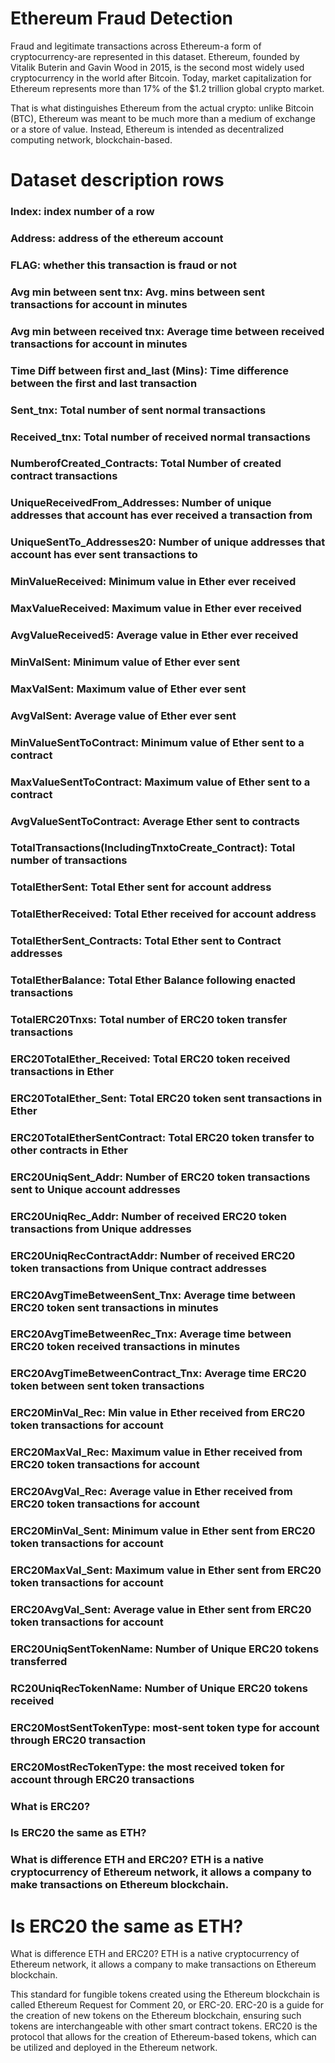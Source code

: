 # Ethereum Fraud Detection
Fraud and legitimate transactions across Ethereum-a form of cryptocurrency-are represented in this dataset. Ethereum, founded by Vitalik Buterin and Gavin Wood in 2015, is the second most widely used cryptocurrency in the world after Bitcoin. Today, market capitalization for Ethereum represents more than 17% of the $1.2 trillion global crypto market.

That is what distinguishes Ethereum from the actual crypto: unlike Bitcoin (BTC), Ethereum was meant to be much more than a medium of exchange or a store of value. Instead, Ethereum is intended as decentralized computing network, blockchain-based.

# Dataset description rows

### Index: index number of a row

### Address: address of the ethereum account

### FLAG: whether this transaction is fraud or not

### Avg min between sent tnx: Avg. mins between sent transactions for account in minutes

### Avg min between received tnx: Average time between received transactions for account in minutes

### Time Diff between first and_last (Mins): Time difference between the first and last transaction

### Sent_tnx: Total number of sent normal transactions

### Received_tnx: Total number of received normal transactions

### NumberofCreated_Contracts: Total Number of created contract transactions

### UniqueReceivedFrom_Addresses: Number of unique addresses that account has ever received a transaction from

### UniqueSentTo_Addresses20: Number of unique addresses that account has ever sent transactions to

### MinValueReceived: Minimum value in Ether ever received

### MaxValueReceived: Maximum value in Ether ever received

### AvgValueReceived5: Average value in Ether ever received

### MinValSent: Minimum value of Ether ever sent

### MaxValSent: Maximum value of Ether ever sent

### AvgValSent: Average value of Ether ever sent

### MinValueSentToContract: Minimum value of Ether sent to a contract

### MaxValueSentToContract: Maximum value of Ether sent to a contract

### AvgValueSentToContract: Average Ether sent to contracts

### TotalTransactions(IncludingTnxtoCreate_Contract): Total number of transactions

### TotalEtherSent: Total Ether sent for account address

### TotalEtherReceived: Total Ether received for account address

### TotalEtherSent_Contracts: Total Ether sent to Contract addresses

### TotalEtherBalance: Total Ether Balance following enacted transactions

### TotalERC20Tnxs: Total number of ERC20 token transfer transactions

### ERC20TotalEther_Received: Total ERC20 token received transactions in Ether

### ERC20TotalEther_Sent: Total ERC20 token sent transactions in Ether

### ERC20TotalEtherSentContract: Total ERC20 token transfer to other contracts in Ether

### ERC20UniqSent_Addr: Number of ERC20 token transactions sent to Unique account addresses

### ERC20UniqRec_Addr: Number of received ERC20 token transactions from Unique addresses

### ERC20UniqRecContractAddr: Number of received ERC20 token transactions from Unique contract addresses

### ERC20AvgTimeBetweenSent_Tnx: Average time between ERC20 token sent transactions in minutes

### ERC20AvgTimeBetweenRec_Tnx: Average time between ERC20 token received transactions in minutes

### ERC20AvgTimeBetweenContract_Tnx: Average time ERC20 token between sent token transactions

### ERC20MinVal_Rec: Min value in Ether received from ERC20 token transactions for account

### ERC20MaxVal_Rec: Maximum value in Ether received from ERC20 token transactions for account

### ERC20AvgVal_Rec: Average value in Ether received from ERC20 token transactions for account

### ERC20MinVal_Sent: Minimum value in Ether sent from ERC20 token transactions for account

### ERC20MaxVal_Sent: Maximum value in Ether sent from ERC20 token transactions for account

### ERC20AvgVal_Sent: Average value in Ether sent from ERC20 token transactions for account

### ERC20UniqSentTokenName: Number of Unique ERC20 tokens transferred

### RC20UniqRecTokenName: Number of Unique ERC20 tokens received

### ERC20MostSentTokenType: most-sent token type for account through ERC20 transaction 

### ERC20MostRecTokenType: the most received token for account through ERC20 transactions

### What is ERC20?

### Is ERC20 the same as ETH?

### What is difference ETH and ERC20? ETH is a native cryptocurrency of Ethereum network, it allows a company to make transactions on Ethereum blockchain.


# Is ERC20 the same as ETH?
What is difference ETH and ERC20? ETH is a native cryptocurrency of Ethereum network, it allows a company to make transactions on Ethereum blockchain.

This standard for fungible tokens created using the Ethereum blockchain is called Ethereum Request for Comment 20, or ERC-20. ERC-20 is a guide for the creation of new tokens on the Ethereum blockchain, ensuring such tokens are interchangeable with other smart contract tokens. ERC20 is the protocol that allows for the creation of Ethereum-based tokens, which can be utilized and deployed in the Ethereum network.
